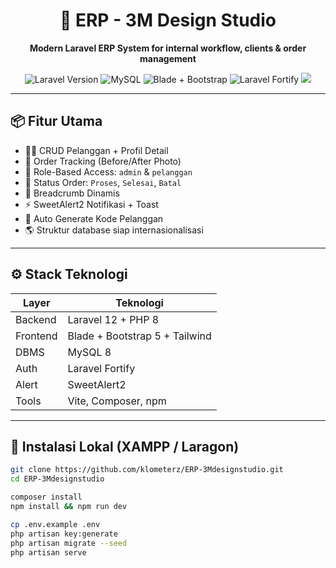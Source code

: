 <div align="center">
  <h1>🚀 ERP - 3M Design Studio</h1>
  <p><strong>Modern Laravel ERP System for internal workflow, clients & order management</strong></p>

  <img src="https://img.shields.io/badge/Laravel-12.x-red.svg" alt="Laravel Version" />
  <img src="https://img.shields.io/badge/MySQL-8-blue.svg" alt="MySQL" />
  <img src="https://img.shields.io/badge/Blade-Bootstrap5-purple.svg" alt="Blade + Bootstrap" />
  <img src="https://img.shields.io/badge/Auth-Fortify-green.svg" alt="Laravel Fortify" />
  <img src="https://img.shields.io/badge/Role-Based%20Access-Enabled-brightgreen" />
  <!-- Auto Detect GitHub Actions (if pipeline exists) -->
</div>

---

## 📦 Fitur Utama

- 🧑‍💻 CRUD Pelanggan + Profil Detail
- 📸 Order Tracking (Before/After Photo)
- 🔐 Role-Based Access: `admin` & `pelanggan`
- 🚥 Status Order: `Proses`, `Selesai`, `Batal`
- 🧭 Breadcrumb Dinamis
- ⚡ SweetAlert2 Notifikasi + Toast
- 🧾 Auto Generate Kode Pelanggan
- 🌎 Struktur database siap internasionalisasi

---

## ⚙️ Stack Teknologi

| Layer      | Teknologi                            |
|------------|---------------------------------------|
| Backend    | Laravel 12 + PHP 8                   |
| Frontend   | Blade + Bootstrap 5 + Tailwind       |
| DBMS       | MySQL 8                              |
| Auth       | Laravel Fortify                      |
| Alert      | SweetAlert2                          |
| Tools      | Vite, Composer, npm                  |

---

## 🔧 Instalasi Lokal (XAMPP / Laragon)

```bash
git clone https://github.com/klometerz/ERP-3Mdesignstudio.git
cd ERP-3Mdesignstudio

composer install
npm install && npm run dev

cp .env.example .env
php artisan key:generate
php artisan migrate --seed
php artisan serve
